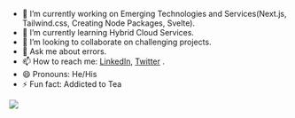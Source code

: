 
- 🔭 I’m currently working on Emerging Technologies and Services(Next.js, Tailwind.css, Creating Node Packages, Svelte).
- 🌱 I’m currently learning Hybrid Cloud Services.
- 👯 I’m looking to collaborate on challenging projects.
- 💬 Ask me about errors.
- 📫 How to reach me: [LinkedIn](https://linkedin.com/in/impatidar), [Twitter](https://twitter.com/PankajMPatidar1) .
- 😄 Pronouns: He/His
- ⚡ Fun fact: Addicted to Tea

<img src="https://github-readme-stats.vercel.app/api?username=impatidar&&show_icons=true&title_color=ffffff&icon_color=bb2acf&text_color=daf7dc&bg_color=151515">
<!--
**imPatidar/impatidar** is a ✨ _special_ ✨ repository because its `README.md` (this file) appears on your GitHub profile.

